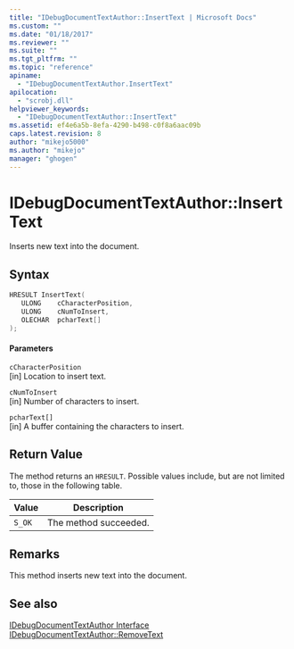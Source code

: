 ```yaml
---
title: "IDebugDocumentTextAuthor::InsertText | Microsoft Docs"
ms.custom: ""
ms.date: "01/18/2017"
ms.reviewer: ""
ms.suite: ""
ms.tgt_pltfrm: ""
ms.topic: "reference"
apiname: 
  - "IDebugDocumentTextAuthor.InsertText"
apilocation: 
  - "scrobj.dll"
helpviewer_keywords: 
  - "IDebugDocumentTextAuthor::InsertText"
ms.assetid: ef4e6a5b-8efa-4290-b498-c0f8a6aac09b
caps.latest.revision: 8
author: "mikejo5000"
ms.author: "mikejo"
manager: "ghogen"
---
```

# IDebugDocumentTextAuthor::InsertText
Inserts new text into the document.  
  
## Syntax  
  
```cpp
HRESULT InsertText(  
   ULONG    cCharacterPosition,  
   ULONG    cNumToInsert,  
   OLECHAR  pcharText[]  
);  
```  
  
#### Parameters  
 `cCharacterPosition`  
 [in] Location to insert text.  
  
 `cNumToInsert`  
 [in] Number of characters to insert.  
  
 `pcharText[]`  
 [in] A buffer containing the characters to insert.  
  
## Return Value  
 The method returns an `HRESULT`. Possible values include, but are not limited to, those in the following table.  
  
|Value|Description|  
|-----------|-----------------|  
|`S_OK`|The method succeeded.|  
  
## Remarks  
 This method inserts new text into the document.  
  
## See also  
 [IDebugDocumentTextAuthor Interface](../../winscript/reference/idebugdocumenttextauthor-interface.md)   
 [IDebugDocumentTextAuthor::RemoveText](../../winscript/reference/idebugdocumenttextauthor-removetext.md)